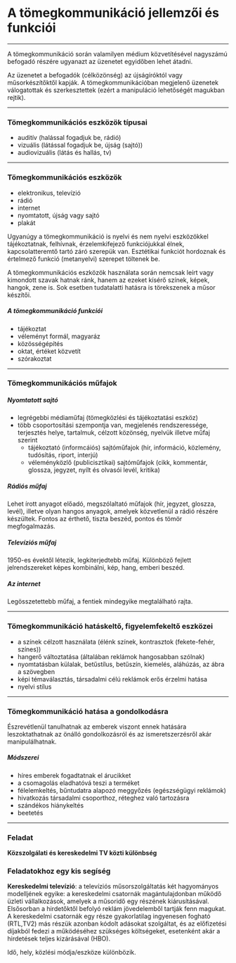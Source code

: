 # A tömegkommunikáció jellemzői és funkciói
---

A tömegkommunikáció során valamilyen médium közvetítésével nagyszámú befogadó részére ugyanazt az üzenetet egyidőben lehet átadni. 

Az üzenetet a befogadók (célközönség) az újságíróktól vagy műsorkészítőktől kapják. A tömegkommunikációban megjelenő üzenetek válogatottak és szerkesztettek (ezért a manipuláció lehetőségét magukban rejtik).

---

### Tömegkommunikációs eszközök típusai
- auditív (halással fogadjuk be, rádió)
- vizuális (látással fogadjuk be, újság (sajtó))
- audiovizuális (látás és hallás, tv)

---

### Tömegkommunikációs eszközök
- elektronikus, televízió
- rádió
- internet
- nyomtatott, újság vagy sajtó
- plakát

Ugyanúgy a tömegkommunikáció is nyelvi és nem nyelvi eszközökkel tájékoztatnak, felhívnak, érzelemkifejező funkciójukkal élnek, kapcsolatteremtő tartó záró szerepük van. Esztétikai funkciót hordoznak és értelmező funkció (metanyelvi) szerepet töltenek be.

A tömegkommunikációs eszközök használata során nemcsak leírt vagy kimondott szavak hatnak ránk, hanem az ezeket kísérő színek, képek, hangok, zene is. Sok esetben tudatalatti hatásra is törekszenek a műsor készítői.

##### A tömegkommunikáció funkciói
-   tájékoztat
-   véleményt formál, magyaráz
-   közösségépítés
-   oktat, értéket közvetít
-   szórakoztat

---

### Tömegkommunikációs műfajok

##### Nyomtatott sajtó
- legrégebbi médiaműfaj (tömegközlési és tájékoztatási eszköz)
- több csoportosítási szempontja van, megjelenés rendszeressége, terjesztés helye, tartalmuk, célzott közönség, nyelvük illetve műfaj szerint
	- tájékoztató (informcáiós) sajtóműfajok (hír, információ, közlemény, tudósítás, riport, interjú)
	- véleményközlő (publicisztikai) sajtóműfajok (cikk, kommentár, glossza, jegyzet, nyílt és olvasói levél, kritika)

##### Rádiós műfaj
Lehet írott anyagot előadó, megszólaltató műfajok (hír, jegyzet, gloszza, levél), illetve olyan hangos anyagok, amelyek közvetlenül a rádió részére készültek. Fontos az érthető, tiszta beszéd, pontos és tömör megfogalmazás.

##### Televíziós műfaj
1950-es évektől létezik, legkiterjedtebb műfaj. Különböző fejlett jelrendszereket képes kombinálni, kép, hang, emberi beszéd.

##### Az internet
Legösszetettebb műfaj, a fentiek mindegyike megtalálható rajta.

---

### Tömegkommunikáció hatáskeltő, figyelemfekeltő eszközei
- a színek célzott használata (élénk színek, kontrasztok (fekete-fehér, színes))
- hangerő változtatása (általában reklámok hangosabban szólnak)
- nyomtatásban külalak, betűstílus, betűszín, kiemelés, aláhúzás, az ábra a szövegben
- képi témaválasztás, társadalmi célú reklámok erős érzelmi hatása
- nyelvi stílus

---

### Tömegkommunikáció hatása a gondolkodásra
Észrevétlenül tanulhatnak az emberek viszont ennek hatására leszoktathatnak az önálló gondolkozásról és az ismeretszerzésről akár manipulálhatnak.

##### Módszerei
- híres emberek fogadtatnak el árucikket
- a csomagolás eladhatóvá teszi a terméket
- félelemkeltés, bűntudatra alapozó meggyőzés (egészségügyi reklámok)
- hivatkozás társadalmi csoporthoz, réteghez való tartozásra
- szándékos hiánykeltés
- beetetés

---

### Feladat

**Közszolgálati és kereskedelmi TV közti különbség**

### Feladatokhoz egy kis segíség
**Kereskedelmi televízió**: a televíziós műsorszolgáltatás két hagyományos modelljének egyike: a kereskedelmi csatornák magántulajdonban működő üzleti vállalkozások, amelyek a műsoridő egy részének kiárusításával. Elsősorban a hirdetőktől befolyó reklám jövedelemből tartják fenn magukat. A kereskedelmi csatornák egy része gyakorlatilag ingyenesen fogható (RTL,TV2) más részük azonban kódolt adásokat szolgáltat, és az előfizetési díjakból fedezi a működéséhez szükséges költségeket, esetenként akár a hirdetések teljes kizárásával (HBO).

Idő, hely, közlési módja/eszköze különbözik.